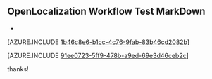 ## OpenLocalization Workflow Test MarkDown
* 

[AZURE.INCLUDE [1b46c8e6-b1cc-4c76-9fab-83b46cd2082b](calleeMd1.md)]



[AZURE.INCLUDE [91ee0723-5ff9-478b-a9ed-69e3d46ceb2c](calleeMd2.md)]

 
thanks!